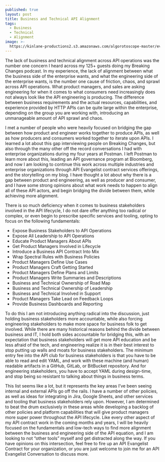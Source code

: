 ```yaml
---
published: true
layout: post
title: Business and Technical API Alignment
tags:
  - Business
  - Technical
  - Alignment
image: >-
  https://kinlane-productions2.s3.amazonaws.com/algorotoscope-master/every-sunday-morning-train-hand-car.jpeg
---
```

The lack of business and technical alignment across API operations was the number one concern I heard across my 125+ guests doing my Breaking Changes podcast. In my experience, the lack of alignment between what the business side of the enterprise wants, and what the engineering side of the enterprise wants, is the number one cause of friction, chaos, and sprawl across API operations. What product managers, and sales are asking engineering for when it comes to what consumers need increasingly does not always look like the API engineering is producing. The difference between business requirements and the actual resources, capabilities, and experience provided by HTTP APIs can be quite large within the enterprise, depending on the group you are working with, introducing an unmanageable amount of API sprawl and chaos. 

I met a number of people who were heavily focused on bridging the gap between how product and engineer works together to produce APIs, as well as how producers and consumers worked together to iterate upon APIs. I learned a lot about this gap interviewing people on Breaking Changes, but also through the many other off the record conversations I had with enterprise organizations during my four years at Postman. I left Postman to learn more about this, leading an API governance program at Bloomberg, and now I am looking to continue this work across multiple industries and enterprise organizations through API Evangelist contract services offerings, and the storytelling on my blog. I have thought a lot about why there is a gap between product and engineering, as well as producer and consumer, and I have some strong opinions about what work needs to happen to align all of these API actors, and begin bridging the divide between them, while achieving more alignment.

There is so much deficiency when it comes to business stakeholders involved in the API lifecycle, I do not dare offer anything too radical or complex, or even begin to prescribe specific services and tooling, opting to focus on the following fundamentals:

- Expose Business Stakeholders to API Operations
- Expose All Leadership to API Operations
- Educate Product Managers About APIs
- Get Product Managers Involved in Lifecycle
- Introduce a Business API Contract Into Mix
- Wrap Spectral Rules with Business Policies
- Product Managers Define Use Cases
- Product Managers Craft Getting Started
- Product Managers Define Plans and Limits
- Product Managers Write Summaries and Descriptions
- Business and Technical Ownership of Road Map 
- Business and Technical Ownership of Leadership
- Business and Technical Involved in Support
- Product Managers Take Lead on Feedback Loops
- Provide Business Dashboards and Reporting

To do this I am not introducing anything radical into the discussion, just holding business stakeholders more accountable, while also forcing engineering stakeholders to make more space for business folk to get involved. While there are many historical reasons behind the divide between business and IT, I hold both sides accountable for bridging this, with an expectation that business stakeholders will get more API education and be less afraid of the tech, and engineering realize it is in their best interest to stop putting up walls and moats for business stakeholders. The minimum entry fee into the API club for business stakeholders is that you have to be able to read and edit YAML, and work with these machine (and human) readable artifacts in a GitHub, GitLab, or BitBucket repository. And for engineering stakeholders, you have to accept YAML during design-time, and stop being so resistant to talking about things in business terms.

This list seems like a lot, but it represents the key areas I’ve been seeing internal and external APIs go off the rails. I have a number of other policies, as well as ideas for integrating in Jira, Google Sheets, and other services and tooling that business stakeholders rely upon. However, I am determined to beat the drum exclusively in these areas while developing a backlog of other policies and platform capabilities that will give product managers more super power throughout the API lifecycle. Like every other aspect of my API contract work in the coming months and years, I will be heavily focused on the fundamentals and low-tech ways to find more alignment between the business and engineering side of the API equation, and I am looking to not “other tools” myself and get distracted along the way. If you have opinions on this intersection, feel free to fire up an API Evangelist Contract for your organization, or you are just welcome to join me for an API Evangelist Conversation to discuss more.